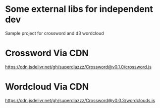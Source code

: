 # Some external libs for independent dev
Sample project for crossword and d3 wordcloud 

# Crossword Via CDN
https://cdn.jsdelivr.net/gh/superdiazzz/Crossword@v0.1.0/crossword.js

# Wordcloud Via CDN

https://cdn.jsdelivr.net/gh/superdiazzz/Crossword@v0.0.3/wordclouds.js
